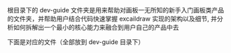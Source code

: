 根目录下的 dev-guide 文件夹是用来帮助对画板一无所知的新手入门画板类产品的文件夹，并帮助用户结合代码快速掌握 excaildraw 实现的架构以及细节, 并分析如何拆解出一个最小的核心能力来融合到用户自己的产品中去

下面是对应的文件（全部放到 dev-guide 目录下）
